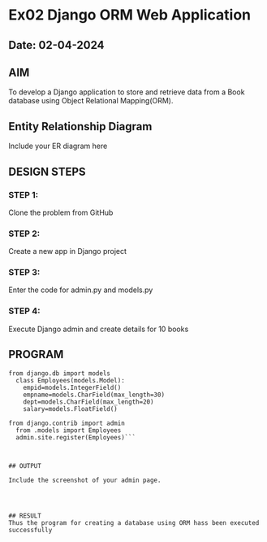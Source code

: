# Ex02 Django ORM Web Application
## Date: 02-04-2024

## AIM
To develop a Django application to store and retrieve data from a Book database using Object Relational Mapping(ORM).

## Entity Relationship Diagram

Include your ER diagram here

## DESIGN STEPS

### STEP 1:
Clone the problem from GitHub

### STEP 2:
Create a new app in Django project

### STEP 3:
Enter the code for admin.py and models.py

### STEP 4:
Execute Django admin and create details for 10 books

## PROGRAM
```
from django.db import models
  class Employees(models.Model):
    empid=models.IntegerField()
    empname=models.CharField(max_length=30)
    dept=models.CharField(max_length=20)
    salary=models.FloatField()

from django.contrib import admin
  from .models import Employees
  admin.site.register(Employees)```
    


## OUTPUT

Include the screenshot of your admin page.




## RESULT
Thus the program for creating a database using ORM hass been executed successfully
